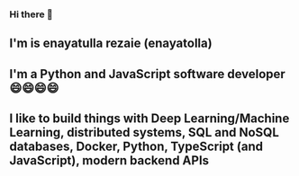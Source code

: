 ### Hi there 👋
## I'm is enayatulla rezaie (enayatolla)
## I'm a Python and JavaScript software developer 😄😄😄😄
## I like to build things with Deep Learning/Machine Learning, distributed systems, SQL and NoSQL databases, Docker, Python, TypeScript (and JavaScript), modern backend APIs
<!--
**enayatolla/enayatolla** is a ✨ _special_ ✨ repository because its `README.md` (this file) appears on your GitHub profile.

Here are some ideas to get you started:

- 🔭 I’m currently working on ...
- 🌱 I’m currently learning ...
- 👯 I’m looking to collaborate on ...
- 🤔 I’m looking for help with ...
- 💬 Ask me about ...
- 📫 How to reach me: ...
- 😄 Pronouns: ...
- ⚡ Fun fact: ...
-->
